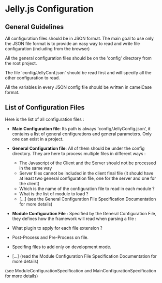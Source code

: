 # Jelly.js Configuration

## General Guidelines

All configuration files should be in JSON format. The main goal to use only the JSON file format is to provide an easy way to read and write file configuration (including from the browser)

All the general configuration files should be on the 'config' directory from the root project.

The file 'config/JellyConf.json' should be read first and will specify all the other configuration to read.

All the variables in every JSON config file should be written in camelCase format. 

## List of Configuration Files

Here is the list of all configuration files :
 - **Main Configuration file**: Its path is always 'config/JellyConfig.json', it contains a list of general configurations and general parameters. Only one can exist in a project.
 - **General Configuration file**: All of them should be under the config directory. They are here to process multiple files in different ways :
    - The Javascript of the Client and the Server should not be processed in the same way
    - Server files cannot be included in the client final file (it should have at least two general configuration file, one for the server and one for the client)
    - Which is the name of the configuration file to read in each module ?
    - What is the list of module to load ?
    - [...] (see the General Configuration File Specification Documentation for more details)

 - **Module Configuration File** : Specified by the General Configuration File, they defines how the framework will read when parsing a file :
  - What plugin to apply for each file extension ?
  - Post-Process and Pre-Process on file.
  - Specifing files to add only on development mode.
  - [...] (read the Module Configuration File Specification Documentation for more details)


(see ModuleConfigurationSpecification and MainConfigurationSpecification for more details)